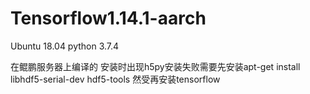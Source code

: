 # Tensorflow1.14.1-aarch

Ubuntu 18.04
python 3.7.4

在鲲鹏服务器上编译的
安装时出现h5py安装失败需要先安装apt-get install libhdf5-serial-dev hdf5-tools
然受再安装tensorflow
